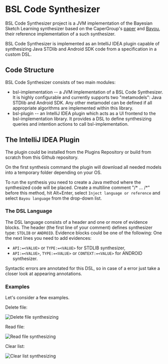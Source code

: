 # BSL Code Synthesizer
BSL Code Synthesizer project is a JVM implementation of the Bayesian Sketch Learning synthesizer based on the CaperGroup's [paper](https://arxiv.org/abs/1703.05698) and [Bayou](https://github.com/capergroup/bayou), their reference implementation of a such synthesizer.

BSL Code Synthesizer is implemented as an IntelliJ IDEA plugin capable of synthesizing Java STDlib and Android SDK code from a specification in a custom DSL.

## Code Structure
BSL Code Synthesizer consists of two main modules:
* bsl-implementation -- a JVM implementation of a BSL Code Synthesizer. It is highly configurable and currently supports two "metamodels": Java STDlib and Android SDK. Any other metamodel can be defined if all appropriate algorithms are implemented within this library.
* bsl-plugin -- an IntelliJ IDEA plugin which acts as a UI frontend to the bsl-implementation library. It provides a DSL to define synthesizing queries and intention actions to call bsl-implementation.

## The IntelliJ IDEA Plugin

The plugin could be installed from the Plugins Repository or build from scratch from this Github repository.

On the first synthesis command the plugin will download all needed models into a temporary folder depending on your OS. 

To run the synthesis you need to create a Java method where the synthesized code will be placed. Create a multiline comment "/* ... /*" before this method, hit Alt+Enter, select `Inject language or reference` and select `Bayou language` from the drop-down list.

### The DSL Language
The DSL language consists of a header and one or more of evidence blocks. The header (the first line of your comment) defines synthesizer type: `STDLIB` or `ANDROID`. Evidence blocks could be one of the following: 
One the next lines you need to add evidences:
* `API:=<VALUE>` or `TYPE:=<VALUE>` for STDLIB synthesizer,
* `API:=<VALUE>`, `TYPE:=<VALUE>` or `CONTEXT:=<VALUE>` for ANDROID synthesizer.

Syntactic errors are annotated for this DSL, so in case of a error just take a closer look at appearing annotations.

### Examples

Let's consider a few examples.

Delete file:

![Delete file synthesizing](https://s3-eu-west-1.amazonaws.com/public-resources.ml-labs.aws.intellij.net/bayou/gifs/delete_file_test.gif)

Read file: 

![Read file synthesizing](https://s3-eu-west-1.amazonaws.com/public-resources.ml-labs.aws.intellij.net/bayou/gifs/read_file_test.gif)

Clear list:

![Clear list synthesizing](https://s3-eu-west-1.amazonaws.com/public-resources.ml-labs.aws.intellij.net/bayou/gifs/remove_list_test.gif)



